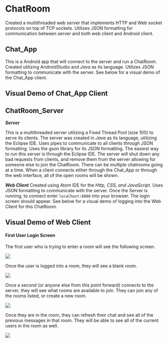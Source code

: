 # ChatRoom

Created a multithreaded web server that implements HTTP and Web socket protocols on top of TCP sockets. Utilizes JSON formatting for communication between server and both web client and Android client.

## Chat_App

This is a Android app that will connect to the server and run a ChatRoom. Created utilizing AndroidStudio and *Java* as its language. Utilizes JSON formatting to communicate with the server. See below for a visual demo of the Chat_App client.

## Visual Demo of Chat_App Client

## ChatRoom_Server

***Server***

This is a multithreaded server utilizing a Fixed Thread Pool (size 100) to serve its clients. The server was created in *Java* as its language, utilizing the Eclipse IDE. Uses pipes to communicate to all clients through JSON formatting. Uses the gson library for its JSON formatting. The easiest way to run this server is through the Eclipse IDE. The server will shut down any bad requests from clients, and remove them from the server allowing for someone else to join the ChatRoom. There can be multiple chatrooms going at a time. When a client connects either through the Chat_App or through the web interface, all of the open rooms will be shown.

***Web Client***
Created using Atom IDE for the *Http, CSS, and JavaScript*. Uses JSON formatting to communicate with the server. Once the Server is running, to connect enter `localhost:8080` into your browser. The login screen should appear. See below for a visual demo of logging into the Web Client for this ChatRoom.


## Visual Demo of Web Client

#### First User Login Screen
The first user who is trying to enter a room will see the following screen.

<img src="https://github.com/w-aldrich/schoolHighlights/tree/master/ChatRoom/DemoPictures/FirstUserLogin.png"/>

Once the user is logged into a room, they will see a blank room.

<img src="https://github.com/w-aldrich/schoolHighlights/tree/master/ChatRoom/DemoPictures/FirstUserBlankRoom.png"/>

Once a second (or anyone else from this point forward) connects to the server, they will see what rooms are available to join. They can join any of the rooms listed, or create a new room.

<img src="https://github.com/w-aldrich/schoolHighlights/tree/master/ChatRoom/DemoPictures/SecondUserLogin.png"/>

Once they are in the room, they can refresh their chat and see all of the previous messages in that room. They will be able to see all of the current users in the room as well.

<img src="https://github.com/w-aldrich/schoolHighlights/tree/master/ChatRoom/DemoPictures/ChatRoomExample.png"/>

